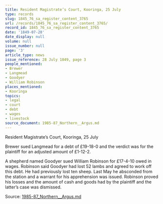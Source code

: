 ```yaml
---
title: Resident Magistrate’s Court, Kooringa, 25 July
type: records
slug: 1845_76_sa_register_content_3765
url: /records/1845_76_sa_register_content_3765/
record_id: 1845_76_sa_register_content_3765
date: '1849-07-28'
date_display: null
volume: null
issue_number: null
page: '3'
article_type: news
issue_reference: 28 July 1849, page 3
people_mentioned:
- Brewer
- Langmead
- Goodyer
- William Robinson
places_mentioned:
- Kooringa
topics:
- legal
- court
- debt
- wages
- livestock
source_document: 1985-87_Northern__Argus.md
---
```


Resident Magistrate’s Court, Kooringa, 25 July

Brewer sued Langmead for a debt of £19-18-0 and the verdict was for the plaintiff for an adjusted amount of £1-12-2.

A shepherd named Goodyer sued William Robinson for £17-4-10 owed in wages.  Robinson said Goodyer had lost 52 lambs and agreed to work off this debt.  He had previously lost ten sheep.  Last May he absconded from the station and a warrant for his apprehension was issued.  Robinson proved his losses and the amount of cash and goods had by the plaintiff and the latter’s case was dismissed.

Source: [1985-87_Northern__Argus.md](/downloads/markdown/1985-87_Northern__Argus.md)
